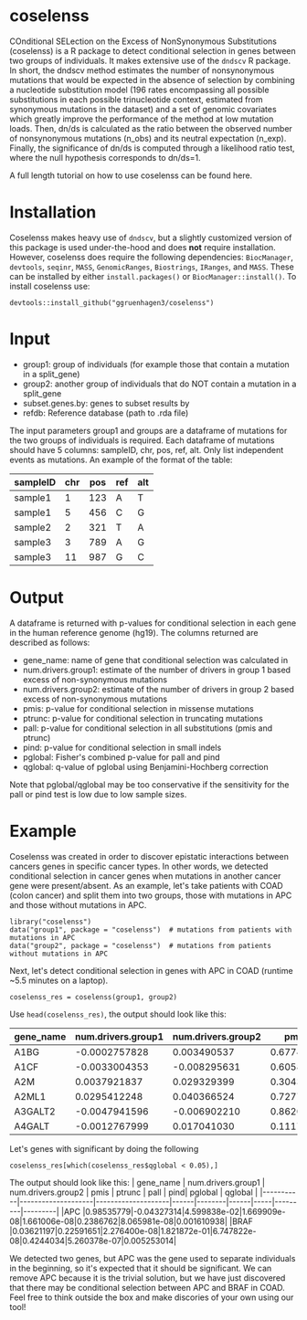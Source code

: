# coselenss
COnditional SELection on the Excess of NonSynonymous Substitutions (coselenss) is a R package to detect conditional selection in genes between two groups of individuals. It makes extensive use of the ```dndscv``` R package. In short, the dndscv method estimates the number of nonsynonymous mutations that would be expected in the absence of selection by combining a nucleotide substitution model (196 rates encompassing all possible substitutions in each possible trinucleotide context, estimated from synonymous mutations in the dataset) and a set of genomic covariates which greatly improve the performance of the method at low mutation loads. Then, dn/ds is calculated as the ratio between the observed number of nonsynonymous mutations (n_obs) and its neutral expectation (n_exp). Finally, the significance of dn/ds is computed through a likelihood ratio test, where the null hypothesis corresponds to dn/ds=1.

A full length tutorial on how to use coselenss can be found here.

# Installation
Coselenss makes heavy use of ```dndscv```, but a slightly customized version of this package is used under-the-hood and does **not** require installation. However, coselenss does require the following dependencies: ```BiocManager```, ```devtools```, ```seqinr```, ```MASS```, ```GenomicRanges```, ```Biostrings```, ```IRanges```, and ```MASS```. These can be installed by either ```install.packages()``` or ```BiocManager::install()```. To install coselenss use:
```
devtools::install_github("ggruenhagen3/coselenss")
```

# Input
* group1: group of individuals (for example those that contain a mutation in a split_gene)
* group2: another group of individuals that do NOT contain a mutation in a split_gene
* subset.genes.by: genes to subset results by
* refdb: Reference database (path to .rda file)

The input parameters group1 and groups are a dataframe of mutations for the two groups of individuals is required. Each dataframe of mutations should have 5 columns: sampleID, chr, pos, ref, alt. Only list independent events as mutations. An example of the format of the table:

|sampleID | chr | pos | ref | alt|
|---------|-----|-----|-----|----|
|sample1  | 1   | 123 | A   | T  |
|sample1  | 5   | 456 | C   | G  |
|sample2  | 2   | 321 | T   | A  |
|sample3  | 3   | 789 | A   | G  |
|sample3  | 11  | 987 | G   | C  |

# Output
A dataframe is returned with p-values for conditional selection in each gene in the human reference genome (hg19). The columns returned are described as follows:
* gene_name: name of gene that conditional selection was calculated in
* num.drivers.group1: estimate of the number of drivers in group 1 based excess of non-synonymous mutations
* num.drivers.group2: estimate of the number of drivers in group 2 based excess of non-synonymous mutations
* pmis: p-value for conditional selection in missense mutations
* ptrunc: p-value for conditional selection in truncating mutations
* pall: p-value for conditional selection in all substitutions (pmis and ptrunc)
* pind: p-value for conditional selection in small indels
* pglobal: Fisher's combined p-value for pall and pind
* qglobal: q-value of pglobal using Benjamini-Hochberg correction

Note that pglobal/qglobal may be too conservative if the sensitivity for the pall or pind test is low due to low sample sizes.

# Example
Coselenss was created in order to discover epistatic interactions between cancers genes in specific cancer types. In other words, we detected conditional selection in cancer genes when mutations in another cancer gene were present/absent. As an example, let's take patients with  COAD (colon cancer) and split them into two groups, those with mutations in APC and those without mutations in APC.

```
library("coselenss")
data("group1", package = "coselenss")  # mutations from patients with    mutations in APC
data("group2", package = "coselenss")  # mutations from patients without mutations in APC
```

Next, let's detect conditional selection in genes with APC in COAD (runtime ~5.5 minutes on a laptop).

```
coselenss_res = coselenss(group1, group2)
```

Use ```head(coselenss_res)```, the output should look like this:

| gene_name | num.drivers.group1 | num.drivers.group2 | pmis | ptrunc | pall | pind| pglobal | qglobal |
|-----------|--------------------|--------------------|------|--------|------|-----|---------|---------|
|A1BG       |-0.0002757828|0.003490537|0.6774850|1.0000000|0.9171490|0.28669884|0.6141904|1|
|A1CF       |-0.0033004353|-0.008295631|0.6058041|1.0000000|0.8753205|1.00000000|0.9918827|1|
|A2M        |0.0037921837|0.029329399|0.3043810|0.5185936|0.4791242|NaN|NaN|NaN|
|A2ML1      |0.0295412248|0.040366524|0.7277502|0.7012937|0.8744515|0.09369533|0.2869149|1|
|A3GALT2    |-0.0047941596|-0.006902210|0.8620675|1.0000000|0.9850200|1.00000000|0.9998872|1|
|A4GALT     |-0.0012767999|0.017041030|0.1117167|1.0000000|0.2822721|0.23622026|0.2472351|1|

Let's genes with significant by doing the following

```
coselenss_res[which(coselenss_res$qglobal < 0.05),]
```

The output should look like this:
| gene_name | num.drivers.group1 | num.drivers.group2 | pmis | ptrunc | pall | pind| pglobal | qglobal |
|-----------|--------------------|--------------------|------|--------|------|-----|---------|---------|
|APC        |0.98535779|-0.04327314|4.599838e-02|1.669909e-08|1.661006e-08|0.2386762|8.065981e-08|0.001610938|
|BRAF       |0.03621197|0.22591651|2.276400e-08|1.821872e-01|6.747822e-08|0.4244034|5.260378e-07|0.005253014|

We detected two genes, but APC was the gene used to separate individuals in the beginning, so it's expected that it should be significant. We can remove APC because it is the trivial solution, but we have just discovered that there may be conditional selection between APC and BRAF in COAD. Feel free to think outside the box and make discories of your own using our tool!
